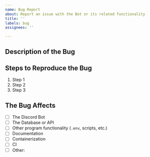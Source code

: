 ```yaml
---
name: Bug Report
about: Report an issue with the Bot or its related functionality
title: ''
labels: bug
assignees: ''

---
```


<!--
    Hello! Thank you notifying us of an issue. Please fill out the
    sections below, making sure to follow the instructions you see in these
    comment blocks.
-->

## Description of the Bug

<!-- Provide a description of the bug. Attach screenshots if you'd like. -->


## Steps to Reproduce the Bug

<!-- Write down what steps, in order, make the bug happen -->

   1. Step 1
   2. Step 2
   3. Step 3


## The Bug Affects

<!-- Please check all that apply by replacing [ ] with [x] -->

  - [ ] The Discord Bot
  - [ ] The Database or API
  - [ ] Other program functionality (`.env`, scripts, etc.)
  - [ ] Documentation
  - [ ] Containerization
  - [ ] CI
  - [ ] Other: <!-- Please add a description here if this box is checked -->
